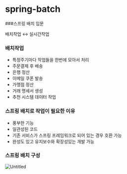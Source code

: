 # spring-batch
###스프링 배치 입문

배치작업 ↔ 실시간작업

### 배치작업 
- 특정주기마다 작업들을 한번에 모아서 처리
- 주문결제 후 배송
- 은행 정산
- 이메일 쿠폰 발송
- 가맹점 정산
- 거래 명세서 생성
- 추천 시스템 데이터 작업

### 스프링 배치로 작업이 필요한 이유
- 풍부한 기능
- 일관성된 코드
- 기존 서비스가 스프링 프레임워크로 되어 있는 경우 호환 가능
- 완성도 있고 유지보수와 확장성있는 개발 가능

### 스프링 배치 구성
![Untitled](https://s3-us-west-2.amazonaws.com/secure.notion-static.com/5cf3ebc6-88e3-4af3-afb4-4307a0f5b6f1/Untitled.png)
